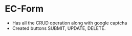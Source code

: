 # EC-Form

* Has all the CRUD operation along with google captcha 
* Created buttons SUBMIT, UPDATE, DELETE.



